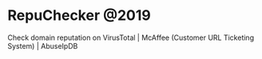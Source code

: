 # RepuChecker @2019
Check domain reputation  on VirusTotal | McAffee (Customer URL Ticketing System) | AbuseIpDB
